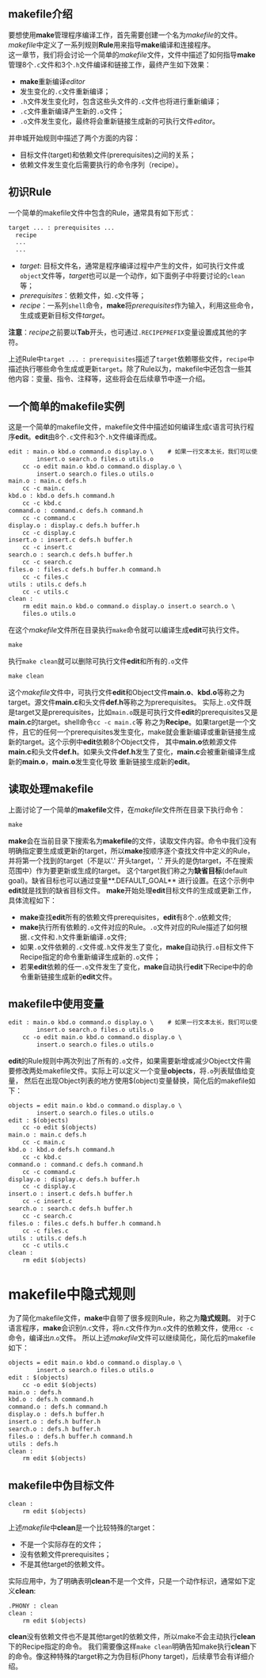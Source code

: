## makefile介绍

  要想使用**make**管理程序编译工作，首先需要创建一个名为*makefile*的文件。*makefile*中定义了一系列规则**Rule**用来指导**make**编译和连接程序。  
  这一章节，我们将会讨论一个简单的*makefile*文件，文件中描述了如何指导**make**管理8个`.c`文件和3个`.h`文件编译和链接工作，最终产生如下效果：  
  * **make**重新编译*editor*
  * 发生变化的`.c`文件重新编译；
  * `.h`文件发生变化时，包含这些头文件的`.c`文件也将进行重新编译；
  * `.c`文件重新编译产生新的`.o`文件；  
  * `.o`文件发生变化，最终将会重新链接生成新的可执行文件*editor*。
  
  并申城开始规则中描述了两个方面的内容：  
* 目标文件(target)和依赖文件(prerequisites)之间的关系；
* 依赖文件发生变化后需要执行的命令序列（recipe）。

## 初识Rule

一个简单的makefile文件中包含的Rule，通常具有如下形式：
```html
target ... : prerequisites ...
  recipe
  ...
  ...
```

* *target*: 目标文件名，通常是程序编译过程中产生的文件，如可执行文件或`object`文件等，*target*也可以是一个动作，如下面例子中将要讨论的`clean`等；
* *prerequisites*：依赖文件，如`.c`文件等；
* *recipe*：一系列`shell`命令，**make**将*prerequisites*作为输入，利用这些命令，生成或更新目标文件*target*。  

**注意**：*recipe*之前要以**Tab**开头，也可通过`.RECIPEPREFIX`变量设置成其他的字符。

  上述Rule中`target ... : prerequisites`描述了`target`依赖哪些文件，`recipe`中描述执行哪些命令生成或更新`target`。除了Rule以为，makefile中还包含一些其他内容：变量、指令、注释等，这些将会在后续章节中逐一介绍。

## 一个简单的makefile实例

  这是一个简单的makefile文件，makefile文件中描述如何编译生成`C`语言可执行程序**edit**。**edit**由8个`.c`文件和3个`.h`文件编译而成。
  
```html
edit : main.o kbd.o command.o display.o \    # 如果一行文本太长，我们可以使用反斜杠`\`将比较长的行分成多行。
		insert.o search.o files.o utils.o
	cc -o edit main.o kbd.o command.o display.o \
		insert.o search.o files.o utils.o
main.o : main.c defs.h
	cc -c main.c
kbd.o : kbd.o defs.h command.h
	cc -c kbd.c
command.o : command.c defs.h command.h
	cc -c command.c 
display.o : display.c defs.h buffer.h 
	cc -c display.c 
insert.o : insert.c defs.h buffer.h 
	cc -c insert.c 
search.o : search.c defs.h buffer.h 
	cc -c search.c 
files.o : files.c defs.h buffer.h command.h 
	cc -c files.c 
utils : utils.c defs.h 
	cc -c utils.c 
clean : 
	rm edit main.o kbd.o command.o display.o insert.o search.o \
	files.o utils.o 
```

在这个*makefile*文件所在目录执行`make`命令就可以编译生成**edit**可执行文件。
```html
make 
```

执行`make clean`就可以删除可执行文件**edit**和所有的`.o`文件
```html
make clean
```
这个*makefile*文件中，可执行文件**edit**和Object文件**main.o**、**kbd.o**等称之为target。源文件**main.c**和头文件**def.h**等称之为prerequisites。
实际上`.o`文件既是target又是prerequisites，比如`main.o`既是可执行文件**edit**的prerequisites又是**main.c**的target。shell命令`cc -c main.c`等
称之为**Recipe**。如果target是一个文件，且它的任何一个prerequisites发生变化，make就会重新编译或重新链接生成新的target。这个示例中**edit**依赖8个Object文件，
其中**main.o**依赖源文件**main.c**和头文件**def.h**。如果头文件**def.h**发生了变化，**main.c**会被重新编译生成新的**main.o**，**main.o**发生变化导致
重新链接生成新的**edit**。

## 读取处理makefile

上面讨论了一个简单的**makefile**文件，在*makefile*文件所在目录下执行命令：
```html
make
```
**make**会在当前目录下搜索名为**makefile**的文件，读取文件内容。命令中我们没有明确指定要生成或更新的target，所以**make**按顺序逐个查找文件中定义的Rule，
并将第一个找到的target（不是以'.' 开头target，'.' 开头的是伪target，不在搜索范围中）作为要更新或生成的target。
这个target我们称之为**缺省目标**(default goal)。缺省目标也可以通过变量**.DEFAULT_GOAL** 进行设置。在这个示例中**edit**就是找到的缺省目标文件。
**make**开始处理**edit**目标文件的生成或更新工作，具体流程如下：
* **make**查找**edit**所有的依赖文件prerequisites，**edit**有8个`.o`依赖文件;
* **make**执行所有依赖的`.o`文件对应的Rule。`.o`文件对应的Rule描述了如何根据`.c`文件和`.h`文件重新编译`.o`文件;
* 如果`.o`文件依赖的`.c`文件或`.h`文件发生了变化，**make**自动执行`.o`目标文件下Recipe指定的命令重新编译生成新的`.o`文件；
* 若果**edit**依赖的任一`.o`文件发生了变化，**make**自动执行**edit**下Recipe中的命令重新链接生成新的**edit**文件。

## makefile中使用变量

```html
edit : main.o kbd.o command.o display.o \    # 如果一行文本太长，我们可以使用反斜杠`\`将比较长的行分成多行。
		insert.o search.o files.o utils.o
	cc -o edit main.o kbd.o command.o display.o \
		insert.o search.o files.o utils.o
```
**edit**的Rule规则中两次列出了所有的`.o`文件，如果需要新增或减少Object文件需要修改两处makefile文件。实际上可以定义一个变量**objects**，将`.o`列表赋值给变量，
然后在出现Object列表的地方使用$(object)变量替换，简化后的makefile如下：
```html
objects = edit main.o kbd.o command.o display.o \
		insert.o search.o files.o utils.o
edit : $(objects)
	cc -o edit $(objects)
main.o : main.c defs.h
	cc -c main.c
kbd.o : kbd.o defs.h command.h
	cc -c kbd.c
command.o : command.c defs.h command.h
	cc -c command.c 
display.o : display.c defs.h buffer.h 
	cc -c display.c 
insert.o : insert.c defs.h buffer.h 
	cc -c insert.c 
search.o : search.c defs.h buffer.h 
	cc -c search.c 
files.o : files.c defs.h buffer.h command.h 
	cc -c files.c 
utils : utils.c defs.h 
	cc -c utils.c 
clean : 
	rm edit $(objects)
```

# makefile中隐式规则

为了简化makefile文件，**make**中自带了很多规则Rule，称之为**隐式规则**。
对于C语言程序，**make**会识别*n*.`c`文件，将*n*.`c`文件作为*n*.`o`文件的依赖文件，使用`cc -c`命令，编译出*n*.`o`文件。
所以上述*makefile*文件可以继续简化，简化后的makefile如下：
```html
objects = edit main.o kbd.o command.o display.o \
		insert.o search.o files.o utils.o
edit : $(objects)
	cc -o edit $(objects)
main.o : defs.h
kbd.o : defs.h command.h
command.o : defs.h command.h
display.o : defs.h buffer.h 
insert.o : defs.h buffer.h 
search.o : defs.h buffer.h 
files.o : defs.h buffer.h command.h 
utils : defs.h 
clean : 
	rm edit $(objects)
```

## makefile中伪目标文件
```html
clean : 
	rm edit $(objects) 
```	

上述*makefile*中**clean**是一个比较特殊的target：  
* 不是一个实际存在的文件；
* 没有依赖文件prerequisites；
* 不是其他target的依赖文件。 

实际应用中，为了明确表明**clean**不是一个文件，只是一个动作标识，通常如下定义**clean**:
```html
.PHONY : clean
clean : 
	rm edit $(objects) 
```

**clean**没有依赖文件也不是其他target的依赖文件，所以make不会主动执行**clean**下的Recipe指定的命令。
我们需要像这样`make clean`明确告知make执行**clean**下的命令。像这种特殊的target称之为伪目标(Phony target)，后续章节会有详细介绍。

